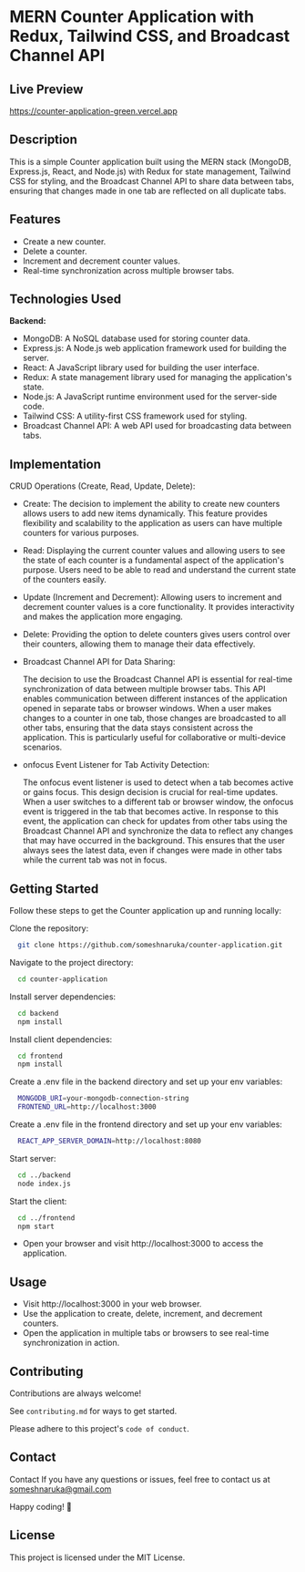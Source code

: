 
# MERN Counter Application with Redux, Tailwind CSS, and Broadcast Channel API





## Live Preview

https://counter-application-green.vercel.app

## Description

This is a simple Counter application built using the MERN stack (MongoDB, Express.js, React, and Node.js) with Redux for state management, Tailwind CSS for styling, and the Broadcast Channel API to share data between tabs, ensuring that changes made in one tab are reflected on all duplicate tabs.


## Features
- Create a new counter.
- Delete a counter.
- Increment and decrement counter values.
- Real-time synchronization across multiple browser tabs.
## Technologies Used

**Backend:**

- MongoDB: A NoSQL database used for storing counter data.
- Express.js: A Node.js web application framework used for building the server.
- React: A JavaScript library used for building the user interface.
- Redux: A state management library used for managing the application's state.
- Node.js: A JavaScript runtime environment used for the server-side code.
- Tailwind CSS: A utility-first CSS framework used for styling.
- Broadcast Channel API: A web API used for broadcasting data between tabs.


## Implementation

CRUD Operations (Create, Read, Update, Delete):

- Create: The decision to implement the ability to create new counters allows users to add new items dynamically. This feature provides flexibility and scalability to the application as users can have multiple counters for various purposes.
- Read: Displaying the current counter values and allowing users to see the state of each counter is a fundamental aspect of the application's purpose. Users need to be able to read and understand the current state of the counters easily.
- Update (Increment and Decrement): Allowing users to increment and decrement counter values is a core functionality. It provides interactivity and makes the application more engaging.
- Delete: Providing the option to delete counters gives users control over their counters, allowing them to manage their data effectively.
- Broadcast Channel API for Data Sharing:

  The decision to use the Broadcast Channel API is essential for real-time synchronization of data between multiple browser tabs. This API enables communication between different instances of the application opened in separate tabs or browser windows.
  When a user makes changes to a counter in one tab, those changes are broadcasted to all other tabs, ensuring that the data stays consistent across the application. This is particularly useful for collaborative or multi-device scenarios.
- onfocus Event Listener for Tab Activity Detection:

  The onfocus event listener is used to detect when a tab becomes active or gains focus. This design decision is crucial for real-time updates.
  When a user switches to a different tab or browser window, the onfocus event is triggered in the tab that becomes active. In response to this event, the application can check for updates from other tabs using the Broadcast Channel API and synchronize the data to reflect any changes that may have occurred in the background.
  This ensures that the user always sees the latest data, even if changes were made in other tabs while the current tab was not in focus.


## Getting Started

Follow these steps to get the Counter application up and running locally:

Clone the repository: 
```bash
  git clone https://github.com/someshnaruka/counter-application.git
```

Navigate to the project directory: 
```bash
  cd counter-application
```
Install server dependencies:
```bash
  cd backend
  npm install
```
Install client dependencies:
```bash
  cd frontend
  npm install
```
Create a .env file in the backend directory and set up your env variables:
```bash
  MONGODB_URI=your-mongodb-connection-string
  FRONTEND_URL=http://localhost:3000
``` 
Create a .env file in the frontend directory and set up your env variables:
```bash
  REACT_APP_SERVER_DOMAIN=http://localhost:8080

``` 

Start server:
```bash
  cd ../backend
  node index.js 
```
Start the client:
```bash
  cd ../frontend
  npm start
```

- Open your browser and visit http://localhost:3000 to access the application.
## Usage

- Visit http://localhost:3000 in your web browser.
- Use the application to create, delete, increment, and decrement counters.
- Open the application in multiple tabs or browsers to see real-time synchronization in action.



## Contributing

Contributions are always welcome!

See `contributing.md` for ways to get started.

Please adhere to this project's `code of conduct`.


## Contact

Contact
If you have any questions or issues, feel free to contact us at someshnaruka@gmail.com

Happy coding! 🚀
## License

This project is licensed under the MIT License.

